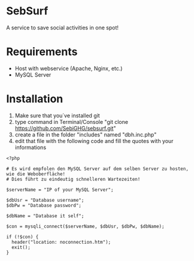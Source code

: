 # SebSurf
A service to save social activities in one spot!

# Requirements

 - Host with webservice (Apache, Nginx, etc.)
 - MySQL Server

# Installation

 1. Make sure that you´ve installed git
 2. type command in Terminal/Console "git clone https://github.com/SebiGHG/sebsurf.git"
 3. create a file in the folder "includes" named "dbh.inc.php"
 4. edit that file with the following code and fill the quotes with your informations

```
<?php

# Es wird empfolen den MySQL Server auf dem selben Server zu hosten, wie die Weboberfläche!
# Dies führt zu eindeutig schnelleren Wartezeiten!

$serverName = "IP of your MySQL Server";

$dbUsr = "Database username";
$dbPw = "Database password";

$dbName = "Database it self";

$con = mysqli_connect($serverName, $dbUsr, $dbPw, $dbName);

if (!$con) {
  header("location: noconnection.htm");
  exit();
}
```
